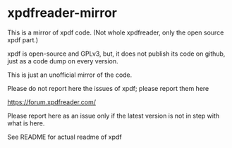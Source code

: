 xpdfreader-mirror
=

This is a mirror of xpdf code. (Not whole xpdfreader, only the open source xpdf part.)

xpdf is open-source and GPLv3, but, it does not publish its code on github, just as a code dump on every version.

This is just an unofficial mirror of the code.

Please do not report here the issues of xpdf; please report them here

https://forum.xpdfreader.com/

Please report here as an issue only if the latest version is not in step with what is here.

See README for actual readme of xpdf
